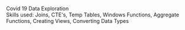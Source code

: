 Covid 19 Data Exploration 
<br>
Skills used: Joins, CTE's, Temp Tables, Windows Functions, Aggregate Functions, Creating Views, Converting Data Types
